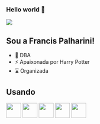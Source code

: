 ### Hello world 👋

<div>

  <a href="https://www.linkedin.com/in/francis-palharini-1007b9122/" target="blank">
    <img src="https://img.shields.io/badge/-LinkedIn-%230077B5?style=for-the-badge&logo=linkedin&logoColor=white" target="_blank">
  </a>
 
</div>

## Sou a Francis Palharini!

- 🔧 DBA 
- ⚡ Apaixonada por Harry Potter
- ⌛ Organizada

<div>
  
  ## Usando 

  
<img src="https://cdn.jsdelivr.net/gh/devicons/devicon/icons/mongodb/mongodb-original.svg" width="40" height="40"/>
<img src="https://cdn.jsdelivr.net/gh/devicons/devicon/icons/mysql/mysql-original.svg" width="40" height="40" />
<img src="https://cdn.jsdelivr.net/gh/devicons/devicon/icons/postgresql/postgresql-original.svg" width="40" height="40" />
<img src="https://cdn.jsdelivr.net/gh/devicons/devicon/icons/oracle/oracle-original.svg" width="40" height="40"  />
<img src="https://cdn.jsdelivr.net/gh/devicons/devicon/icons/amazonwebservices/amazonwebservices-original.svg" width="40" height="40"/>





</div>
